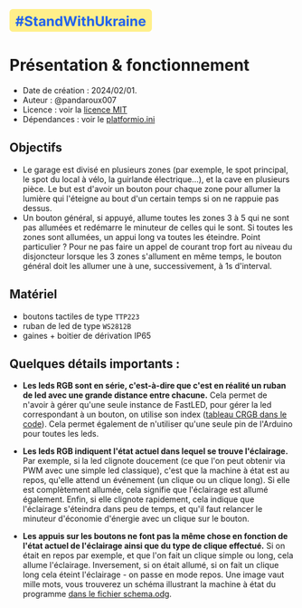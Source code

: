 [![Stand With Ukraine](https://raw.githubusercontent.com/vshymanskyy/StandWithUkraine/main/badges/StandWithUkraine.svg)](https://stand-with-ukraine.pp.ua)

# Présentation & fonctionnement
- Date de création : 2024/02/01.
- Auteur : @pandaroux007
- Licence : voir la [licence MIT](LICENCE.txt)
- Dépendances : voir le [platformio.ini](platformio.ini)

## Objectifs
- Le garage est divisé en plusieurs zones (par exemple, le spot principal, le spot du local à vélo, la guirlande électrique...), et la cave en plusieurs pièce. Le but est d'avoir un bouton pour chaque zone pour allumer la lumière qui l'éteigne au bout d'un certain temps si on ne rappuie pas dessus.
- Un bouton général, si appuyé, allume toutes les zones 3 à 5 qui ne sont pas allumées et redémarre le minuteur de celles qui le sont. Si toutes les zones sont allumées, un appui long va toutes les éteindre. Point particulier ? Pour ne pas faire un appel de courant trop fort au niveau du disjoncteur lorsque les 3 zones s'allument en même temps, le bouton général doit les allumer une à une, successivement, à 1s d'interval.

## Matériel
- boutons tactiles de type `TTP223`
- ruban de led de type `WS2812B`
- gaines + boitier de dérivation IP65

## Quelques détails importants :
- **Les leds RGB sont en série, c'est-à-dire que c'est en réalité un ruban de led avec une grande distance entre chacune.** Cela permet de n'avoir à gérer qu'une seule instance de FastLED, pour gérer la led correspondant à un bouton, on utilise son index ([tableau CRGB dans le code](https://github.com/FastLED/FastLED/blob/master/examples/Blink/Blink.ino#L18-18)). Cela permet également de n'utiliser qu'une seule pin de l'Arduino pour toutes les leds.

- **Les leds RGB indiquent l'état actuel dans lequel se trouve l'éclairage.** Par exemple, si la led clignote doucement (ce que l'on peut obtenir via PWM avec une simple led classique), c'est que la machine à état est au repos, qu'elle attend un événement (un clique ou un clique long). Si elle est complètement allumée, cela signifie que l'éclairage est allumé également. Enfin, si elle clignote rapidement, cela indique que l'éclairage s'éteindra dans peu de temps, et qu'il faut relancer le minuteur d'économie d'énergie avec un clique sur le bouton.

- **Les appuis sur les boutons ne font pas la même chose en fonction de l'état actuel de l'éclairage ainsi que du type de clique effectué.** Si on était en repos par exemple, et que l'on fait un clique simple ou long, cela allume l'éclairage. Inversement, si on était allumé, si on fait un clique long cela éteint l'éclairage - on passe en mode repos. Une image vaut mille mots, vous trouverez un schéma illustrant la machine à état du programme [dans le fichier schema.odg](<schema machine a etat.odg>).